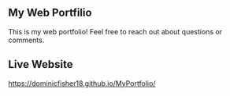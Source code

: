 ## My Web Portfilio ##

This is my web portfolio! Feel free to reach out about questions or comments.

## Live Website ##

https://dominicfisher18.github.io/MyPortfolio/

